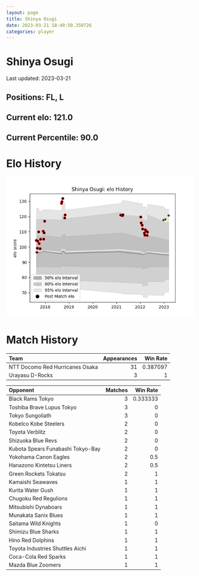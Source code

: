 ```yaml
---  
layout: page  
title: Shinya Osugi  
date: 2023-03-21 18:49:50.350726  
categories: player  
---
```

# Shinya Osugi


Last updated: 2023-03-21
## Positions: FL, L

## Current elo: 121.0

## Current Percentile: 90.0

# Elo History


![elo history](history_ShinyaOsugi.png)
# Match History


| Team                            |   Appearances |   Win Rate |
|:--------------------------------|--------------:|-----------:|
| NTT Docomo Red Hurricanes Osaka |            31 |   0.387097 |
| Urayasu D-Rocks                 |             3 |   1        |

| Opponent                          |   Matches |   Win Rate |
|:----------------------------------|----------:|-----------:|
| Black Rams Tokyo                  |         3 |   0.333333 |
| Toshiba Brave Lupus Tokyo         |         3 |   0        |
| Tokyo Sungoliath                  |         3 |   0        |
| Kobelco Kobe Steelers             |         2 |   0        |
| Toyota Verblitz                   |         2 |   0        |
| Shizuoka Blue Revs                |         2 |   0        |
| Kubota Spears Funabashi Tokyo-Bay |         2 |   0        |
| Yokohama Canon Eagles             |         2 |   0.5      |
| Hanazono Kintetsu Liners          |         2 |   0.5      |
| Green Rockets Tokatsu             |         2 |   1        |
| Kamaishi Seawaves                 |         1 |   1        |
| Kurita Water Gush                 |         1 |   1        |
| Chugoku Red Regulions             |         1 |   1        |
| Mitsubishi Dynaboars              |         1 |   1        |
| Munakata Sanix Blues              |         1 |   1        |
| Saitama Wild Knights              |         1 |   0        |
| Shimizu Blue Sharks               |         1 |   1        |
| Hino Red Dolphins                 |         1 |   1        |
| Toyota Industries Shuttles Aichi  |         1 |   1        |
| Coca-Cola Red Sparks              |         1 |   1        |
| Mazda Blue Zoomers                |         1 |   1        |